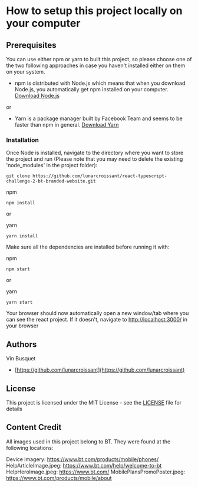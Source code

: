 # How to setup this project locally on your computer

## Prerequisites

You can use either npm or yarn to built this project, so please choose one of the two following approaches in case you haven't installed either on them on your system.

* npm is distributed with Node.js which means that when you download Node.js, 
you automatically get npm installed on your computer. [Download Node.js](https://nodejs.org/en/download/)

or

* Yarn is a package manager built by Facebook Team and seems to be faster than npm in general.  [Download Yarn](https://yarnpkg.com/en/docs/install)

### Installation

Once Node is installed, navigate to the directory where you want to store the project and run (Please note that you may need to delete the existing 'node_modules' in the project folder):

```
git clone https://github.com/lunarcroissant/react-typescript-challenge-2-bt-branded-website.git

```

npm
```
npm install

```
or

yarn
```
yarn install

```


Make sure all the dependencies are installed before running it with:
 
npm
```
npm start

```
or

yarn
```
yarn start

```

Your browser should now automatically open a new window/tab where you can see the react project. If it doesn't, navigate to [http://localhost:3000/](http://localhost:3000/) in your browser

## Authors
Vin Busquet
* [https://github.com/lunarcroissant](https://github.com/lunarcroissant)

## License

This project is licensed under the MIT License - see the [LICENSE](LICENSE) file for details

## Content Credit

All images used in this project belong to BT. They were found at the following locations:

Device imagery: https://www.bt.com/products/mobile/phones/
HelpArticleImage.jpeg: https://www.bt.com/help/welcome-to-bt
HelpHeroImage.jpeg: https://www.bt.com/
MobilePlansPromoPoster.jpeg: https://www.bt.com/products/mobile/about